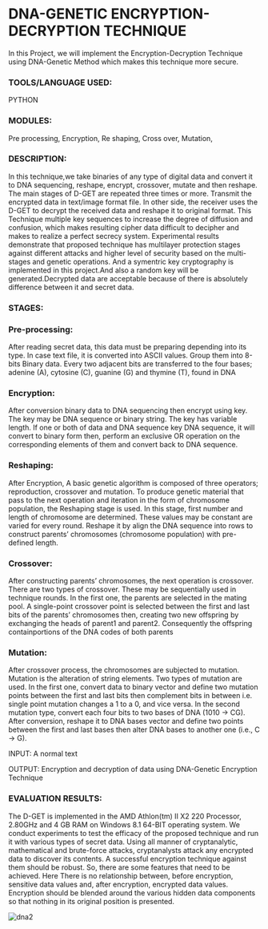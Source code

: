 # DNA-GENETIC ENCRYPTION-DECRYPTION TECHNIQUE 

In this Project, we will implement the Encryption-Decryption Technique using DNA-Genetic Method which makes this technique more secure.

<h3> TOOLS/LANGUAGE USED: </h3>

PYTHON

<h3> MODULES: </h3>

Pre processing,
Encryption,
Re shaping,
Cross over,
Mutation,

<h3>DESCRIPTION: </h3>

In this technique,we take binaries of any type of digital data and convert it to DNA sequencing, reshape, encrypt, crossover, mutate and then reshape. The main stages of D-GET are repeated three times or more. Transmit the encrypted data in text/image format file. In other side, the receiver uses the D-GET to decrypt the received data and reshape it to original format. This Technique  multiple key sequences to increase the degree of diffusion and confusion, which makes resulting cipher data difficult to decipher and makes to realize a perfect secrecy system. Experimental results demonstrate that proposed technique has multilayer protection stages against different attacks and higher level of security based on the multi-stages and genetic operations. And a symentric key cryptography is implemented in this project.And also a random key will be generated.Decrypted data are acceptable because of there is absolutely difference between it and secret data. 

<h3> STAGES: </h3>

<h3>Pre-processing:</h3>  

After reading secret data, this data must be preparing depending into its type. In case text file, it is converted into ASCII values. Group them into 8-bits Binary data. Every two adjacent bits are transferred to the four bases; adenine (A), cytosine (C), guanine (G) and thymine (T), found in DNA

<h3>Encryption: </h3>

After conversion binary data to DNA sequencing then encrypt using key. The key may be DNA sequence or binary string. The key has variable length. If one or both of data and DNA sequence key DNA sequence, it will convert to binary form then, perform an exclusive OR operation on the corresponding elements of them and convert back to DNA sequence. 

<h3>Reshaping: </h3>

After Encryption, A basic genetic algorithm is 
composed of three operators; reproduction, crossover and mutation. To produce genetic material that pass to the next operation and iteration in the form of chromosome population, the Reshaping stage is used. In this stage, first number and length of chromosome are determined. These values may be constant are varied for every round. Reshape it by align the DNA sequence into rows to construct parents’ chromosomes (chromosome population) with pre-defined length.

<h3>Crossover:</h3>

After constructing parents’ chromosomes, the next operation is crossover. There are two types of crossover. These may be sequentially used in technique rounds. In the first one, the parents are selected in the mating pool. A single-point crossover point is selected between the first and last bits of the parents’ chromosomes then, creating two new offspring by exchanging the heads of parent1 and parent2. Consequently the offspring containportions of the DNA codes of both parents

<h3>Mutation:</h3>

After crossover process, the chromosomes are 
subjected to mutation. Mutation is the alteration of string elements. Two types of mutation are used. In the first one, convert data to binary vector and define two mutation points between the first and last bits then complement bits in between i.e. single point mutation changes a 1 to a 0, and vice versa. In the second mutation type, convert each four bits to two bases of DNA (1010 -> CG). After conversion, reshape it to DNA bases vector and define two points between the first and last bases then alter DNA bases to another one (i.e., C -> G). 

INPUT: A normal text 

OUTPUT:  Encryption and decryption of data using DNA-Genetic Encryption Technique  

<h3> EVALUATION RESULTS: </h3>

The D-GET is implemented in the AMD Athlon(tm) II X2 220 Processor, 2.80GHz and 4 GB RAM on Windows 8.1 64-BIT operating system. We conduct experiments to test the efficacy of the proposed technique and run it with various types of secret data. 
Using all manner of cryptanalytic, mathematical and brute-force attacks,  cryptanalysts attack any encrypted data to discover its contents. A successful encryption technique against them should be robust. So, there are some features that need to be achieved. Here There is no relationship between, before encryption, sensitive data values and, after encryption, encrypted data values. Encryption should be blended around the various hidden data components so that nothing in its original position is presented. 

![dna2](https://user-images.githubusercontent.com/53599318/99867007-f6993500-2bdb-11eb-96f6-4fbc7a878cf5.jpg)
